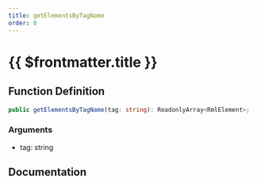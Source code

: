 ```yaml
---
title: getElementsByTagName
order: 0
---
```


# {{ $frontmatter.title }}

## Function Definition

```ts
public getElementsByTagName(tag: string): ReadonlyArray<RmlElement>;
```

### Arguments

* tag: string

## Documentation

<!--@include: ./parts/getElementsByTagName.md-->
